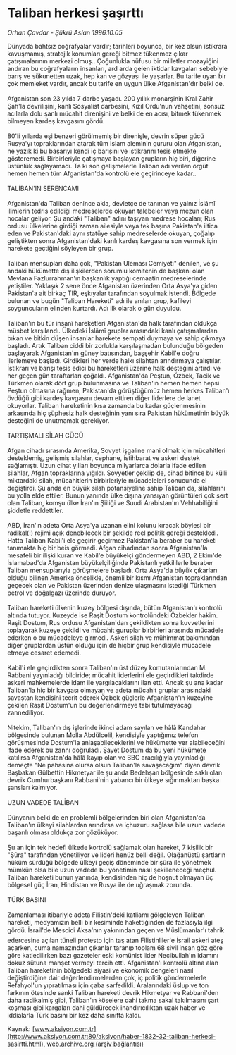 # Taliban herkesi şaşırttı

*Orhan Çavdar - Şükrü Aslan 1996.10.05*

<font class="agenda2NewsSpot">
 Dünyada bahtsız coğrafyalar vardır; tarihleri boyunca, bir kez olsun istikrara kavuşmamış,
</font>
<font class="newsDetail">
 stratejik konumları gereği bitmez tükenmez çıkar çatışmalarının merkezi olmuş.. Çoğunlukla nüfusu bir milletler mozayiğini andıran bu coğrafyaların insanları, ard arda gelen iktidar kavgaları sebebiyle barış ve sükunetten uzak, hep kan ve gözyaşı ile yaşarlar. Bu tarife uyan bir çok memleket vardır, ancak bu tarife en uygun ülke Afganistan'dır belki de.
 <br/>
 <br/>
 Afganistan son 23 yılda 7 darbe yaşadı. 200 yıllık monarşinin Kral Zahir Şah'la devrilişini, kanlı Sosyalist darbesini, Kızıl Ordu'nun vahşetini, sonsuz acılarla dolu şanlı mücahit direnişini ve belki de en acısı, bitmek tükenmek bilmeyen kardeş kavgasını gördü.
 <br/>
 <br/>
 80'li yıllarda eşi benzeri görülmemiş bir direnişle, devrin süper gücü Rusya'yı topraklarından atarak tüm İslam aleminin gururu olan Afganistan, ne yazık ki bu başarıyı kendi iç barışını ve istikrarını tesis etmekte gösteremedi. Birbirleriyle çatışmaya başlayan grupların hiç biri, diğerine üstünlük sağlayamadı. Ta ki son gelişmelerle Taliban adı verilen örgüt hemen hemen tüm Afganistan'da kontrolü ele geçirinceye kadar..
 <br/>
 <br/>
 TALİBAN'IN SERENCAMI
 <br/>
 <br/>
 Afganistan'da Taliban denince akla, devletçe de tanınan ve yalnız İslâmî ilimlerin tedris edildiği medreselerde okuyan talebeler veya mezun olan hocalar geliyor. Şu andaki "Taliban" adını taşıyan medrese hocaları; Rus ordusu ülkelerine girdiği zaman ailesiyle veya tek başına Pakistan'a iltica eden ve Pakistan'daki aynı statüye sahip medreselerde okuyan, çoğalıp geliştikten sonra Afganistan'daki kanlı kardeş kavgasına son vermek için harekete geçtiğini söyleyen bir grup.
 <br/>
 <br/>
 Taliban mensupları daha çok, "Pakistan Uleması Cemiyeti" denilen, ve şu andaki hükümette dış ilişkilerden sorumlu komitenin de başkanı olan Mevlana Fazlurrahman'ın başkanlık yaptığı cemaatin medreselerinde yetiştiler. Yaklaşık 2 sene önce Afganistan üzerinden Orta Asya'ya giden Pakistan'a ait birkaç TIR, eşkıyalar tarafından soyulmak istendi. Bölgede bulunan ve bugün "Taliban Hareketi" adı ile anılan grup, kafileyi soyguncuların elinden kurtardı. Adı ilk olarak o gün duyuldu.
 <br/>
 <br/>
 Taliban'ın bu tür insanî hareketleri Afganistan'da halk tarafından oldukça müsbet karşılandı. Ülkedeki İslâmî gruplar arasındaki kanlı çatışmalardan bıkan ve bitkin düşen insanlar harekete sempati duymaya ve sahip çıkmaya başladı. Artık Taliban ciddi bir zorlukla karşılaşmadan bulunduğu bölgeden başlayarak Afganistan'ın güney batısından, başşehir Kabil'e doğru ilerlemeye başladı. Girdikleri her yerde halkı silahtan arındırmaya çalıştılar. İstikrarı ve barışı tesis edici bu hareketleri üzerine halk desteğini artırdı ve her geçen gün taraftarları çoğaldı. Afganistan'da Peştun, Özbek, Tacik ve Türkmen olarak dört grup bulunmasına ve Taliban'ın hemen hemen hepsi Peştun olmasına rağmen, Pakistan'da görüştüğümüz hemen herkes Taliban'ı övdüğü gibi kardeş kavgasını devam ettiren diğer liderlere de lanet okuyorlar. Taliban hareketinin kısa zamanda bu kadar güçlenmesinin arkasında  hiç şüphesiz halk desteğinin yanı sıra  Pakistan hükümetinin büyük desteğini de unutmamak gerekiyor.
 <br/>
 <br/>
 TARTIŞMALI SİLAH GÜCÜ
 <br/>
 <br/>
 Afgan cihadı sırasında Amerika, Sovyet işgaline mani olmak için mücahitleri desteklemiş, gelişmiş silahlar, cephane, istihbarat ve askeri destek sağlamıştı. Uzun cihat yılları boyunca milyarlarca dolarla ifade edilen silahlar, Afgan topraklarına yığıldı. Sovyetler çekilip de, cihad bitince bu külli miktardaki silah, mücahitlerin birbirleriyle mücadeleleri sonucunda el değiştirdi. Şu anda en büyük silah potansiyeline sahip Taliban da, silahlarını bu yolla elde ettiler. Bunun yanında ülke dışına yansıyan görüntüleri çok sert olan  Taliban, komşu ülke İran'ın Şiiliği ve Suudi Arabistan'ın Vehhabiliğini şiddetle reddettiler.
 <br/>
 <br/>
 ABD, İran'ın adeta Orta Asya'ya uzanan elini kolunu kıracak böylesi bir radikal(!) rejimi açık denebilecek bir şekilde reel politik gereği destekledi. Hatta Taliban Kabil'i ele geçirir geçirmez Pakistan'la beraber bu hareketi tanımakta hiç bir beis görmedi. Afgan cihadından sonra Afganistan'la mesafeli bir ilişki kuran ve Kabil'e büyükelçi göndermeyen ABD, 2 Ekim'de İslamabad'da Afganistan büyükelçiliğinde Pakistanlı yetkililerle beraber Taliban mensuplarıyla görüşmelere başladı. Orta Asya'da büyük çıkarları olduğu bilinen Amerika öncelikle, önemli bir  kısmı Afganistan topraklarından geçecek olan ve Pakistan üzerinden denize ulaşmasını istediği Türkmen petrol ve doğalgazı üzerinde duruyor.
 <br/>
 <br/>
 Taliban hareketi ülkenin kuzey bölgesi dışında, bütün Afganistan'ı kontrolü altında tutuyor. Kuzeyde ise Raşit Dostum kontrolündeki Özbekler hakim. Raşit Dostum, Rus ordusu Afganistan'dan çekildikten sonra kuvvetlerini toplayarak kuzeye çekildi ve mücahit guruplar birbirleri arasında mücadele ederken o bu mücadeleye girmedi. Askeri silah ve mühimmat bakımından diğer gruplardan üstün olduğu için de hiçbir grup kendisiyle mücadele etmeye cesaret edemedi.
 <br/>
 <br/>
 Kabil'i ele geçirdikten sonra Taliban'ın üst düzey komutanlarından M. Rabbani yayınladığı bildiride; mücahit liderlerini ele geçirdikleri takdirde askeri mahkemelerde idam ile yargılacaklarını ilan etti. Ancak şu ana kadar Taliban'la hiç bir kavgası olmayan ve adeta mücahit gruplar arasındaki savaştan kendisini tecrit ederek Özbek güçlerle Afganistan'ın kuzeyine çekilen Raşit Dostum'un bu değerlendirmeye tabi tutulmayacağı zannediliyor.
 <br/>
 <br/>
 Nitekim, Taliban'ın dış işlerinde ikinci adam sayılan ve hâlâ Kandahar bölgesinde bulunan Molla Abdülcelil, kendisiyle yaptığımız telefon görüşmesinde Dostum'la anlaşabileceklerini ve hükümette yer alabileceğini ifade ederek bu zannı doğruladı. Şayet Dostum da bu yeni hükümete katılırsa Afganistan'da hâlâ kayıp olan ve  BBC aracılığıyla yayınladığı demeçte "Ne pahasına olursa olsun Taliban'la savaşacağım" diyen devrik Başbakan Gülbettin Hikmetyar ile şu anda Bedehşan bölgesinde saklı olan devrik Cumhurbaşkanı Rabbani'nin yabancı bir ülkeye sığınmaktan başka şansları kalmıyor.
 <br/>
 <br/>
 UZUN VADEDE TALİBAN
 <br/>
 <br/>
 Dünyanın belki de en problemli bölgelerinden biri olan Afganistan'da Taliban'ın ülkeyi silahlardan arındırsa ve içhuzuru sağlasa bile uzun vadede başarılı olması oldukça zor gözüküyor.
 <br/>
 <br/>
 Şu an için tek hedefi ülkede kortrolü sağlamak olan hareket, 7 kişilik bir "Şûra" tarafından yönetiliyor ve lideri henüz belli  değil. Olağanüstü şartların hüküm sürdüğü bölgede ülkeyi geçiş döneminde bir şûra ile yönetmek mümkün olsa bile uzun vadede bu yönetimin nasıl şekilleneceği meçhul. Taliban hareketi bunun yanında, kendisinden hiç de hoşnut olmayan üç bölgesel güç İran, Hindistan ve Rusya ile de uğraşmak zorunda.
 <br/>
 <br/>
 TÜRK BASINI
 <br/>
 <br/>
 Zamanlaması itibariyle adeta Filistin'deki katliamı gölgeleyen Taliban hareketi,  medyamızın belli bir kesiminde hakettiğinden de fazlasıyla ilgi gördü. İsrail'de Mescidi Aksa'nın yakınından geçen ve Müslümanlar'ı tahrik edercesine açılan tüneli protesto için taş atan Filistinliler'e İsrail askeri ateş açarken, cuma namazından çıkanlar taranıp toplam 68 sivil insan göz göre göre katledilirken bazı gazeteler eski komünist lider Necibullah'ın idamını dokuz sütuna manşet vermeyi tercih etti. Afganistan'ı kontrolü altına alan Taliban hareketinin bölgedeki siyasi ve ekonomik dengeleri nasıl değiştirdiğine dair değerlendirmelerden çok, iç politik göndermelerle Refahyol'un yıpratılması için çaba sarfedildi. Aralarındaki üslup ve ton farkının ötesinde sanki Taliban hareketi devrik Hikmetyar ve Rabbani'den daha radikalmiş gibi, Taliban'ın köselere dahi takma sakal takılmasını şart koşması gibi kargaları dahi güldürecek inandırıcılıktan uzak haber ve iddialarla Türk basını bir kez daha sınıfta kaldı.
 <br/>
</font>

Kaynak: [www.aksiyon.com.tr](http://www.aksiyon.com.tr:80/aksiyon/haber-1832-32-taliban-herkesi-sasirtti.html), [web.archive.org (arşiv bağlantısı)](http://web.archive.org/web/20101012145142/http://www.aksiyon.com.tr:80/aksiyon/haber-1832-32-taliban-herkesi-sasirtti.html)
